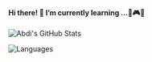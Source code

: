 #### Hi there! 🌱 I’m currently learning ...💼🎮🎈



![Abdi's GitHub Stats](https://github-readme-stats.vercel.app/api?username=abdimk&theme=merko&show_icons=true&include_all_commits=true)

![Languages](https://github-readme-stats.vercel.app/api/top-langs/?username=abdimk&theme=merko&layout=compact)



<!--
**abdimk/abdimk** is a ✨ _special_ ✨ repository because its `README.md` (this file) appears on your GitHub profile.

Here are some ideas to get you started:

- 🔭 I’m currently working on ...
- 🌱 I’m currently learning ...
- 👯 I’m looking to collaborate on ...
- 🤔 I’m looking for help with ...
- 💬 Ask me about ...
- 📫 How to reach me: ...
- 😄 Pronouns: ...
- ⚡ Fun fact: ...
-->
